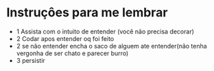 # Instruçôes para me lembrar

- 1  Assista com o intuito de entender (você não precisa decorar)
- 2  Codar apos entender oq foi feito
- 2  se não entender encha o saco de alguem ate entender(não tenha vergonha de ser chato e parecer burro) 
- 3  persistir